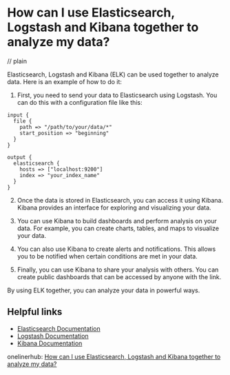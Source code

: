# How can I use Elasticsearch, Logstash and Kibana together to analyze my data?
// plain

Elasticsearch, Logstash and Kibana (ELK) can be used together to analyze data. Here is an example of how to do it:

1. First, you need to send your data to Elasticsearch using Logstash. You can do this with a configuration file like this:

```
input {
  file {
    path => "/path/to/your/data/*"
    start_position => "beginning"
  }
}

output {
  elasticsearch {
    hosts => ["localhost:9200"]
    index => "your_index_name"
  }
}
```

2. Once the data is stored in Elasticsearch, you can access it using Kibana. Kibana provides an interface for exploring and visualizing your data.

3. You can use Kibana to build dashboards and perform analysis on your data. For example, you can create charts, tables, and maps to visualize your data.

4. You can also use Kibana to create alerts and notifications. This allows you to be notified when certain conditions are met in your data.

5. Finally, you can use Kibana to share your analysis with others. You can create public dashboards that can be accessed by anyone with the link.

By using ELK together, you can analyze your data in powerful ways.

## Helpful links

- [Elasticsearch Documentation](https://www.elastic.co/guide/en/elasticsearch/reference/current/index.html)
- [Logstash Documentation](https://www.elastic.co/guide/en/logstash/current/index.html)
- [Kibana Documentation](https://www.elastic.co/guide/en/kibana/current/index.html)

onelinerhub: [How can I use Elasticsearch, Logstash and Kibana together to analyze my data?](https://onelinerhub.com/elasticsearch/how-can-i-use-elasticsearch--logstash-and-kibana-together-to-analyze-my-data)